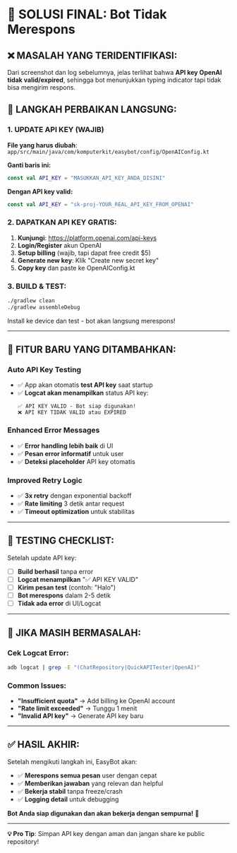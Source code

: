 # 🎯 SOLUSI FINAL: Bot Tidak Merespons

## **❌ MASALAH YANG TERIDENTIFIKASI:**

Dari screenshot dan log sebelumnya, jelas terlihat bahwa **API key OpenAI tidak valid/expired**, sehingga bot menunjukkan typing indicator tapi tidak bisa mengirim respons.

## **🚀 LANGKAH PERBAIKAN LANGSUNG:**

### **1. UPDATE API KEY (WAJIB)**

**File yang harus diubah**: `app/src/main/java/com/komputerkit/easybot/config/OpenAIConfig.kt`

**Ganti baris ini:**

```kotlin
const val API_KEY = "MASUKKAN_API_KEY_ANDA_DISINI"
```

**Dengan API key valid:**

```kotlin
const val API_KEY = "sk-proj-YOUR_REAL_API_KEY_FROM_OPENAI"
```

### **2. DAPATKAN API KEY GRATIS:**

1. **Kunjungi**: https://platform.openai.com/api-keys
2. **Login/Register** akun OpenAI
3. **Setup billing** (wajib, tapi dapat free credit $5)
4. **Generate new key**: Klik "Create new secret key"
5. **Copy key** dan paste ke OpenAIConfig.kt

### **3. BUILD & TEST:**

```bash
./gradlew clean
./gradlew assembleDebug
```

Install ke device dan test - bot akan langsung merespons!

---

## **🔧 FITUR BARU YANG DITAMBAHKAN:**

### **Auto API Key Testing**

- ✅ App akan otomatis **test API key** saat startup
- ✅ **Logcat akan menampilkan** status API key:
  ```
  ✅ API KEY VALID - Bot siap digunakan!
  ❌ API KEY TIDAK VALID atau EXPIRED
  ```

### **Enhanced Error Messages**

- ✅ **Error handling lebih baik** di UI
- ✅ **Pesan error informatif** untuk user
- ✅ **Deteksi placeholder** API key otomatis

### **Improved Retry Logic**

- ✅ **3x retry** dengan exponential backoff
- ✅ **Rate limiting** 3 detik antar request
- ✅ **Timeout optimization** untuk stabilitas

---

## **📱 TESTING CHECKLIST:**

Setelah update API key:

- [ ] **Build berhasil** tanpa error
- [ ] **Logcat menampilkan** "✅ API KEY VALID"
- [ ] **Kirim pesan test** (contoh: "Halo")
- [ ] **Bot merespons** dalam 2-5 detik
- [ ] **Tidak ada error** di UI/Logcat

---

## **🐛 JIKA MASIH BERMASALAH:**

### **Cek Logcat Error:**

```bash
adb logcat | grep -E "(ChatRepository|QuickAPITester|OpenAI)"
```

### **Common Issues:**

- **"Insufficient quota"** → Add billing ke OpenAI account
- **"Rate limit exceeded"** → Tunggu 1 menit
- **"Invalid API key"** → Generate API key baru

---

## **✅ HASIL AKHIR:**

Setelah mengikuti langkah ini, EasyBot akan:

- ✅ **Merespons semua pesan** user dengan cepat
- ✅ **Memberikan jawaban** yang relevan dan helpful
- ✅ **Bekerja stabil** tanpa freeze/crash
- ✅ **Logging detail** untuk debugging

**Bot Anda siap digunakan dan akan bekerja dengan sempurna!** 🚀

---

**💡 Pro Tip**: Simpan API key dengan aman dan jangan share ke public repository!
